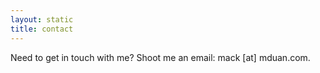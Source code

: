 ```yaml
---
layout: static
title: contact
---
```


Need to get in touch with me? Shoot me an email: mack [at] mduan.com.
